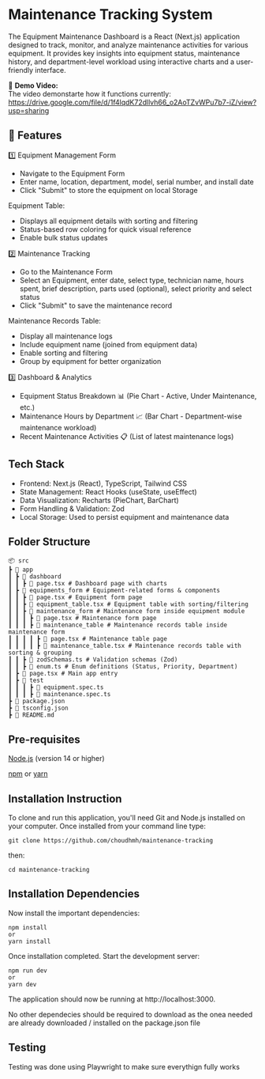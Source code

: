 # Maintenance Tracking System

The Equipment Maintenance Dashboard is a React (Next.js) application designed to track, monitor, and analyze maintenance activities for various equipment. It provides key insights into equipment status, maintenance history, and department-level workload using interactive charts and a user-friendly interface.

🎥 **Demo Video:**  
The video demonstarte how it functions currently:
https://drive.google.com/file/d/1f4lqdK72dllvh66_o2AoTZvWPu7b7-iZ/view?usp=sharing 


## 🚀 Features

1️⃣ Equipment Management Form

- Navigate to the Equipment Form
- Enter name, location, department, model, serial number, and install date
- Click "Submit" to store the equipment on local Storage

Equipment Table:

- Displays all equipment details with sorting and filtering
- Status-based row coloring for quick visual reference
- Enable bulk status updates

2️⃣ Maintenance Tracking

- Go to the Maintenance Form
- Select an Equipment, enter date, select type, technician name, hours spent, brief description, parts used (optional), select priority and select status
- Click "Submit" to save the maintenance record

Maintenance Records Table:

- Display all maintenance logs
- Include equipment name (joined from equipment data)
- Enable sorting and filtering
- Group by equipment for better organization

3️⃣ Dashboard & Analytics

- Equipment Status Breakdown 📊 (Pie Chart - Active, Under Maintenance, etc.)
- Maintenance Hours by Department 📈 (Bar Chart - Department-wise maintenance workload)
- Recent Maintenance Activities 📋 (List of latest maintenance logs)

## Tech Stack

- Frontend: Next.js (React), TypeScript, Tailwind CSS
- State Management: React Hooks (useState, useEffect)
- Data Visualization: Recharts (PieChart, BarChart)
- Form Handling & Validation: Zod
- Local Storage: Used to persist equipment and maintenance data

## Folder Structure

```
📦 src
┣ 📂 app
┃ ┣ 📂 dashboard
┃ ┃ ┣ 📜 page.tsx # Dashboard page with charts
┃ ┣ 📂 equipments_form # Equipment-related forms & components
┃ ┃ ┣ 📜 page.tsx # Equipment form page
┃ ┃ ┣ 📜 equipment_table.tsx # Equipment table with sorting/filtering
┃ ┃ ┣ 📂 maintenance_form # Maintenance form inside equipment module
┃ ┃ ┃ ┣ 📜 page.tsx # Maintenance form page
┃ ┃ ┃ ┣ 📂 maintenance_table # Maintenance records table inside maintenance form
┃ ┃ ┃ ┃ ┣ 📜 page.tsx # Maintenance table page
┃ ┃ ┃ ┃ ┣ 📜 maintenance_table.tsx # Maintenance records table with sorting & grouping
┃ ┃ ┣ 📜 zodSchemas.ts # Validation schemas (Zod)
┃ ┃ ┣ 📜 enum.ts # Enum definitions (Status, Priority, Department)
┃ ┣ 📜 page.tsx # Main app entry
┃ ┣ 📂 test
┃ ┃ ┃ ┣ 📜 equipment.spec.ts
┃ ┃ ┃ ┣ 📜 maintenance.spec.ts
┣ 📜 package.json
┣ 📜 tsconfig.json
┣ 📜 README.md
```

## Pre-requisites

[Node.js](https://nodejs.org/en/download) (version 14 or higher)

[npm](https://www.npmjs.com/) or [yarn](https://yarnpkg.com/)

## Installation Instruction

To clone and run this application, you'll need Git and Node.js installed on your computer. Once installed from your command line type:

```
git clone https://github.com/choudhmh/maintenance-tracking
```

then:

```
cd maintenance-tracking
```

## Installation Dependencies

Now install the important dependencies:

```
npm install
or
yarn install
```

Once installation completed.
Start the development server:

```
npm run dev
or
yarn dev
```

The application should now be running at http://localhost:3000.

No other dependecies should be required to download as the onea needed are already downloaded / installed on the package.json file

## Testing
Testing was done using Playwright to make sure everythign fully works

